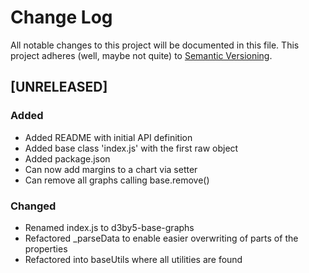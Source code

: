 # Change Log
All notable changes to this project will be documented in this file.
This project adheres (well, maybe not quite) to [Semantic Versioning](http://semver.org/).




## [UNRELEASED]
### Added
- Added README with initial API definition
- Added base class 'index.js' with the first raw object
- Added package.json
- Can now add margins to a chart via setter
- Can remove all graphs calling base.remove()

### Changed
- Renamed index.js to d3by5-base-graphs
- Refactored _parseData to enable easier overwriting of parts of the properties
- Refactored into baseUtils where all utilities are found


[//]: ##############################################
<!---
[//]: # (Legend)
[Added]:        <> (for new features.)
[Changed]:      <> (for changes in existing functionality.)
[Deprecated]:   <> (for once-stable features removed in upcoming releases.)
[Removed]:      <> (for deprecated features removed in this release.)
[Fixed]:        <> (for any bug fixes.)
[Security]:     <> (to invite users to upgrade in case of vulnerabilities.)
--->